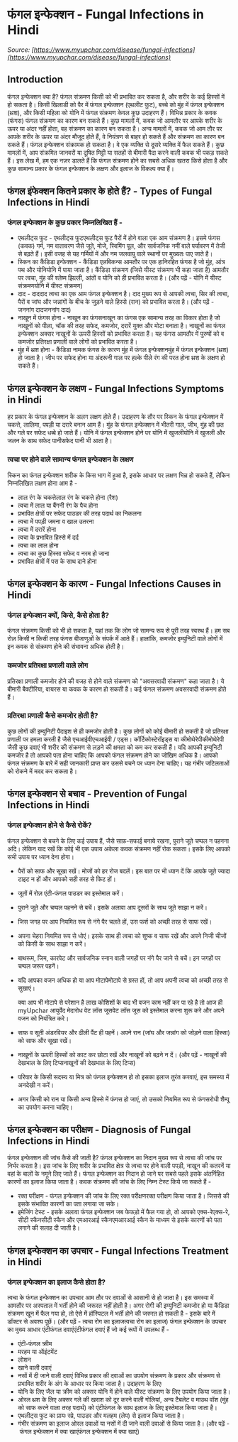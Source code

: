 # फंगल इन्फेक्शन - Fungal Infections in Hindi
_Source: [https://www.myupchar.com/disease/fungal-infections](https://www.myupchar.com/disease/fungal-infections)_

## Introduction
फंगल इन्फेक्शन क्या है?
फंगल संक्रमण किसी को भी प्रभावित कर सकता है, और शरीर के कई हिस्सों में हो सकता है। किसी खिलाडी को पैर में फंगल इन्फेक्शन (एथलीट फुट), बच्चे को मुंह में फंगल इन्फेक्शन (थ्रश), और किसी महिला को योनि में फंगल संक्रमण केवल कुछ उदाहरण हैं।
विभिन्न प्रकार के कवक (फंगस) फंगल संक्रमण का कारण बन सकते हैं। कुछ मामलों में, कवक जो आमतौर पर आपके शरीर के ऊपर या अंदर नहीं होता, वह संक्रमण का कारण बन सकता है। अन्य मामलों में, कवक जो आम तौर पर आपके शरीर के ऊपर या अंदर मौजूद होते हैं, वे नियंत्रण से बाहर हो सकते हैं और संक्रमण का कारण बन सकते हैं।
फंगल इन्फेक्शन संक्रामक हो सकता है। वे एक व्यक्ति से दूसरे व्यक्ति में फैल सकते हैं। कुछ मामलों में, आप संक्रमित जानवरों या दूषित मिट्टी या सतहों से बीमारी पैदा करने वाली कवक भी पकड़ सकते हैं।
इस लेख में, हम एक नज़र डालते हैं कि फंगल संक्रमण होने का सबसे अधिक खतरा किसे होता है और कुछ सामान्य प्रकार के फंगल इन्फेक्शन के लक्षण और इलाज के विकल्प क्या हैं।

## फंगल इंफेक्शन कितने प्रकार के होते हैं? - Types of Fungal Infections in Hindi
### फंगल इन्फेक्शन के कुछ प्रकार निम्नलिखित हैं -
- एथलीट्स फुट - एथलीट्स फुटएथलीट्स फुट पैरों में होने वाला एक आम संक्रमण है। इसमे फंगस (कवक) गर्म, नम वातावरण जैसे जूते, मोजे, स्विमिंग पूल, और सार्वजनिक नमीं वाले पर्यावरण में तेजी से बढ़ते हैं। इसी वजह से यह गर्मियों में और नम जलवायु वाले स्थानों पर मुख्यतः पाए जाते है।
- स्किन का कैंडिडा इन्फेक्शन - कैंडिडा एलबिकन्स आमतौर पर एक हानिरहित फंगस है जो मुंह, आंत्र पथ और योनियोनि में पाया जाता है। कैंडिडा संक्रमण (जिसे यीस्ट संक्रमण भी कहा जाता है) आमतौर पर त्वचा, मुंह की श्लेष्म झिल्ली, आंतों व योनि को ही प्रभावित करता है। (और पढ़ें - योनि में यीस्ट संक्रमणयोनि में यीस्ट संक्रमण)
- दाद - दाददाद त्वचा का एक आम फंगल इन्फेक्शन है। दाद मुख्य रूप से आपकी त्वचा, सिर की त्वचा, पैरों व जांघ और जन्नांगों के बीच के जुड़ने वाले हिस्से (रान) को प्रभावित करता है। (और पढ़ें - जननांग दादजननांग दाद)
- नाखून में फंगस होना - नाखून का फंगसनाखून का फंगस एक सामान्य तरह का विकार होता है जो नाखूनों को पीला, चॉक की तरह सफेद, कमजोर, दरारें युक्त और मोटा बनाता है। नाखूनों का फंगल इन्फेक्शन अक्सर नाखूनों के ऊपरी हिस्सों को प्रभावित करता हैं। यह फंगस आमतौर में पुरुषों को व कमजोर प्रतिरक्षा प्रणाली वाले लोगों को प्रभावित करता है।
- मुंह में थ्रश होना - कैंडिडा नामक फंगस के कारण मुंह में फंगल इन्फेक्शनमुंह में फंगल इन्फेक्शन (थ्रश) हो जाता है। जीभ पर सफेद होना या अंदरूनी गाल पर हल्के पीले रंग की परत होना थ्रश के लक्षण हो सकते हैं।

## फंगल इन्फेक्शन के लक्षण - Fungal Infections Symptoms in Hindi
हर प्रकार के फंगल इन्फेक्शन के अलग लक्षण होते हैं। उदाहरण के तौर पर स्किन के फंगल इन्फेक्शन में चकत्ते, लालिमा, पपड़ी या दरारे बनान आम हैं। मुंह के फंगल इन्फेक्शन में भीतरी गाल, जीभ, मुंह की छत और गले पर सफेद धब्बे हो जाते हैं। योनि में फंगल इन्फेक्शन होने पर योनि में खुजलीयोनि में खुजली और जलन के साथ सफेद पानीसफेद पानी भी आता है।
### त्वचा पर होने वाले सामान्य फंगल इन्फेक्शन के लक्षण
स्किन का फंगल इन्फेक्शन शरीक के किस भाग में हुआ है, इसके आधार पर लक्षण भिन्न हो सकते हैं, लेकिन निम्नलिखित लक्षण होना आम है -
- लाल रंग के चकत्तेलाल रंग के चकत्ते होना (रैश)
- त्वचा में लाल या बैंगनी रंग के पैच होना
- प्रभावित क्षेत्रों पर सफेद पाउडर की तरह पदार्थ का निकलना
- त्वचा में पपड़ी जमना व खाल उतरना
- त्वचा में दरारें होना
- त्वचा के प्रभावित हिस्से में दर्द
- त्वचा का लाल होना
- त्वचा का कुछ हिस्सा सफेद व नरम हो जाना
- प्रभावित क्षेत्रों में पस के साथ दाने होना

## फंगल इन्फेक्शन के कारण - Fungal Infections Causes in Hindi
### फंगल इन्फेक्शन क्यों, किसे, कैसे होता है?
फंगल संक्रमण किसी को भी हो सकता है, यहां तक ​​कि लोग जो सामन्य रूप से पूरी तरह स्वस्थ हैं। हम सब रोज़ किसी न किसी तरह फंगस बीजाणुओं के संपर्क में आते हैं। हालांकि, कमजोर इम्युनिटी वाले लोगों में इन कवक से संक्रमण होने की संभावना अधिक होती है।
### कमजोर प्रतिरक्षा प्रणाली वाले लोग
प्रतिरक्षा प्रणाली कमजोर होने की वजह से होने वाले संक्रमण को "अवसरवादी संक्रमण" कहा जाता है। ये बीमारी बैक्टीरिया, वायरस या कवक के कारण हो सकती है। कई फंगल संक्रमण अवसरवादी संक्रमण होते हैं।
### प्रतिरक्षा प्रणाली कैसे कमजोर होती है?
कुछ लोगों की इम्युनिटी पैदाइश से ही कमजोर होती है। कुछ लोगों को कोई बीमारी हो सकती है जो प्रतिरक्षा प्रणाली पर हमला करती है जैसे एचआईवीएचआईवी / एड्स। कॉर्टिकोस्टेरॉइड्स या कीमोथेरेपीकीमोथेरेपी जैसी कुछ दवाएं भी शरीर की संक्रमण से लड़ने की क्षमता को कम कर सकती हैं।
यदि आपकी इम्युनिटी कमजोर है तो आपको पता होना चाहिए कि आपको फंगल संक्रमण होने का जोखिम अधिक है। आपको फंगल संक्रमण के बारे में सही जानकारी प्राप्त कर उससे बचने पर ध्यान देना चाहिए। यह गंभीर जटिलताओं को रोकने में मदद कर सकता है।

## फंगल इन्फेक्शन से बचाव - Prevention of Fungal Infections in Hindi
### फंगल इन्फेक्शन होने से कैसे रोकें?
फंगल इन्फेक्शन से बचने के लिए कई उपाय हैं, जैसे साफ़-सफाई बनाये रखना, पुराने जूते चप्पल न पहनना अदि। लेकिन याद रखें कि कोई भी एक उपाय अकेला कवक संक्रमण नहीं रोक सकता। इसके लिए आपको सभी उपाय पर ध्यान देना होगा।
- पैरों को साफ और सूखा रखें। मोजों को हर रोज बदलें। इस बात पर भी ध्यान दें कि आपके जूते ज्यादा टाइट न हों और आपको सही तरह से फिट हों।
- जूतों में रोज़ एंटी-फंगल पाउडर का इस्तेमाल करें।
- पुराने जूते और चप्पल पहनने से बचें। इसके अलावा आप दूसरों के साथ जूते साझा न करें।
- जिस जगह पर आप नियमित रूप से नंगे पैर चलते हों, उस फर्श को अच्छी तरह से साफ रखें।
- अपना चेहरा नियमित रूप से धोएं। इसके साथ ही त्वचा को शुष्क व साफ रखें और अपने निजी चीजों को किसी के साथ साझा न करें।
- बाथरूम, जिम, कारपेट और सार्वजनिक स्नान वाली जगहों पर नंगे पैर जाने से बचें। इन जगहों पर चप्पल जरूर पहनें।
- यदि आपका वजन अधिक हो या आप मोटापेमोटापे से ग्रस्त हों, तो आप अपनी त्वचा को अच्छी तरह से सुखाएं।

	क्या आप भी मोटापे से परेशान है लाख कोशिशों के बाद भी वजन काम नहीं कर पा रहे है तो आज ही myUpchar आयुर्वेद मेदारोध वेट लॉस जूसवेट लॉस जूस को इस्तेमाल करना शुरू करे और अपने वजन को नियंत्रित करे।
- साफ व सूती अंडरवियर और ढीली पैंट ही पहनें। अपने रान (जांघ और जन्नांग को जोड़ने वाला हिस्सा) को साफ और सूखा रखें।
- नाखूनों के ऊपरी हिस्सों को काट कर छोटा रखें और नाखूनों को बढ़ने न दें। (और पढ़ें - नाखूनों की देखभाल के लिए टिप्सनाखूनों की देखभाल के लिए टिप्स)
- परिवार के किसी सदस्य या मित्र को फंगल इन्फेक्शन हो तो इसका इलाज तुरंत करवाएं, इस समस्या में अनदेखी न करें।
- अगर किसी को रान या किसी अन्य हिस्से में फंगस हो जाएं, तो उसको नियमित रूप से फंगसरोधी शैम्पू का उपयोग करना चाहिए।

## फंगल इन्फेक्शन का परीक्षण - Diagnosis of Fungal Infections in Hindi
फंगल इन्फेक्शन की जांच कैसे की जाती है?
फंगल इन्फेक्शन का निदान मुख्य रूप से त्वचा की जांच पर निर्भर करता है। इस जांच के लिए शरीर के प्रभावित क्षेत्र से त्वचा पर होने वाली पपड़ी, नाखून की कतरनें या वहां के बालों के नमूने लिए जाते हैं। फंगल इन्फेक्शन का निदान हो जाने पर सबसे पहले इसके अंतर्निहित कारणों का इलाज किया जाता है।
कवक संक्रमण की जांच के लिए निम्न टेस्ट किये जा सकते हैं -
- रक्त परीक्षण - फंगल इन्फेक्शन की जांच के लिए रक्त परीक्षणरक्त परीक्षण किया जाता है। जिससे की इसके संभावित कारणों का पता लगाया जा सके।
- इमेजिंग टेस्ट - इसके अलावा फंगल इन्फेक्शन जब फेफड़ो में फैल गया हो, तो आपको एक्स-रेएक्स-रे, सीटी स्कैनसीटी स्कैन और एमआरआई स्कैनएमआरआई स्कैन के माध्यम से इसके कारणों को पता लगाने की सलाह दी जाती है।

## फंगल इन्फेक्शन का उपचार - Fungal Infections Treatment in Hindi
### फंगल इन्फेक्शन का इलाज कैसे होता है?
त्वचा के फंगल इन्फेक्शन का उपचार आम तौर पर दवाओं से आसानी से हो जाता है। इस समस्या में आमतौर पर अस्पताल में भर्ती होने की जरूरत नहीं होती है। अगर रोगी की इम्युनिटी कमजोर हो या कैंडिडा संक्रमण खून में फैल गया हो, तो ऐसे में हॉस्पिटल में भर्ती होने की जरुरत हो सकती है - इसके बारे में डॉक्टर से अवश्य पूछें।
(और पढ़ें - त्वचा रोग का इलाजत्वचा रोग का इलाज)
फंगल इन्फेक्शन के उपचार का मुख्य आधार एंटीफंगल दवाएंएंटीफंगल दवाएं हैं जो कई रूपों में उपलब्ध हैं -
- एंटी-फंगल क्रीम
- मरहम या ऑइंटमेंट
- लोशन
- खाने वाली दवाएं
- नसों में दी जाने वाली दवाएं
विभिन्न प्रकार की दवाओं का उपयोग संक्रमण के प्रकार और संक्रमण से प्रभावित शरीर के अंग के आधार पर किया जाता है। उदाहरण के लिएः
- योनि के लिए जैल या क्रीम को अक्सर योनि में होने वाले यीस्ट संक्रमण के लिए उपयोग किया जाता है।
- ओरल थ्रश के लिए अक्सर गले की खराश को दूर करने वाली गोलियां, अन्य टैबलेट व माउथ वॉश (मुंह को साफ करने वाला तरह पदार्थ) को एंटीफंगल के साथ इलाज के लिए इस्तेमाल किया जाता है।
- एथलीट्स फुट का प्रायः स्प्रे, पाउडर और मलहम (लेप) से इलाज किया जाता है।
- गंभीर संक्रमण का इलाज ओरल दवाओं या नसों में दी जाने वाली दवाओं से किया जाता है।
(और पढ़ें - फंगल इन्फेक्शन में क्या खाएंफंगल इन्फेक्शन में क्या खाएं)

